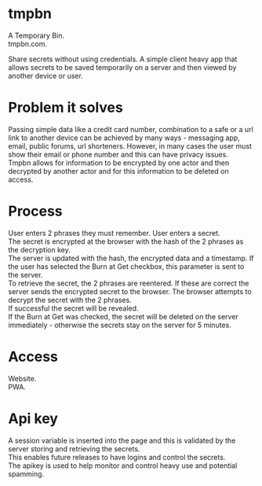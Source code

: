 # tmpbn
A Temporary Bin.  
tmpbn.com. 

Share secrets without using credentials.
A simple client heavy app that allows secrets to be saved temporarily on a server and then viewed by another device or user.  

Problem it solves
=================
Passing simple data like a credit card number, combination to a safe or a url link to another device can be achieved by many ways - messaging app, email, public forums, url shorteners. However, in many cases the user must show their email or phone number and this can have privacy issues.  
Tmpbn allows for information to be encrypted by one actor and then decrypted by another actor and for this information to be deleted on access.

Process
=======
User enters 2 phrases they must remember. 
User enters a secret.  
The secret is encrypted at the browser with the hash of the 2 phrases as the decryption key.  
The server is updated with the hash, the encrypted data and a timestamp.
If the user has selected the Burn at Get checkbox, this parameter is sent to the server.  
To retrieve the secret, the 2 phrases are reentered. If these are correct the server sends the encrypted secret to the browser.
The browser attempts to decrypt the secret with the 2 phrases.  
If successful the secret will be revealed.  
If the Burn at Get was checked, the secret will be deleted on the server immediately - otherwise the secrets stay on the server for 5 minutes.

Access
======
Website.  
PWA.  

Api key
=======
A session variable is inserted into the page and this is validated by the server storing and retrieving the secrets.  
This enables future releases to have logins and control the secrets.  
The apikey is used to help monitor and control heavy use and potential spamming.  
